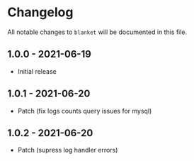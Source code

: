 # Changelog

All notable changes to `blanket` will be documented in this file.

## 1.0.0 - 2021-06-19

- Initial release

## 1.0.1 - 2021-06-20

- Patch (fix logs counts query issues for mysql)

## 1.0.2 - 2021-06-20

- Patch (supress log handler errors)

